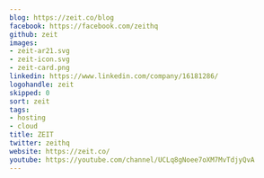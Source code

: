 ```yaml
---
blog: https://zeit.co/blog
facebook: https://facebook.com/zeithq
github: zeit
images:
- zeit-ar21.svg
- zeit-icon.svg
- zeit-card.png
linkedin: https://www.linkedin.com/company/16181286/
logohandle: zeit
skipped: 0
sort: zeit
tags:
- hosting
- cloud
title: ZEIT
twitter: zeithq
website: https://zeit.co/
youtube: https://youtube.com/channel/UCLq8gNoee7oXM7MvTdjyQvA
---
```

